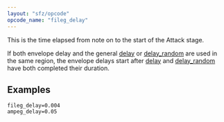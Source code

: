 ```yaml
---
layout: "sfz/opcode"
opcode_name: "fileg_delay"
---
```

This is the time elapsed from note on to the start of
the Attack stage.

If both envelope delay and the general [delay](delay) or [delay_random](delay_random)
are used in the same region, the envelope delays start after [delay](delay) and
[delay_random](delay_random) have both completed their duration.

## Examples

```
fileg_delay=0.004
ampeg_delay=0.05
```

